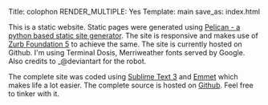 Title: colophon
RENDER_MULTIPLE: Yes
Template: main
save_as: index.html


This is a static website. Static pages were generated using [Pelican - a python based static site generator](http://blog.getpelican.com/). The site is responsive and makes use of [Zurb Foundation 5](http://foundation.zurb.com/) to achieve the same. The site is currently hosted on Github. I'm using Terminal Dosis, Merriweather fonts served by Google. Also credits to _@deviantart for the robot.


The complete site was coded using [Sublime Text 3](http://www.sublimetext.com/3) and [Emmet](http://emmet.io) which makes life a lot easier. The complete source is hosted on [Github](http://github.com/nikhilkalige/techdroid). Feel free to tinker with it.
